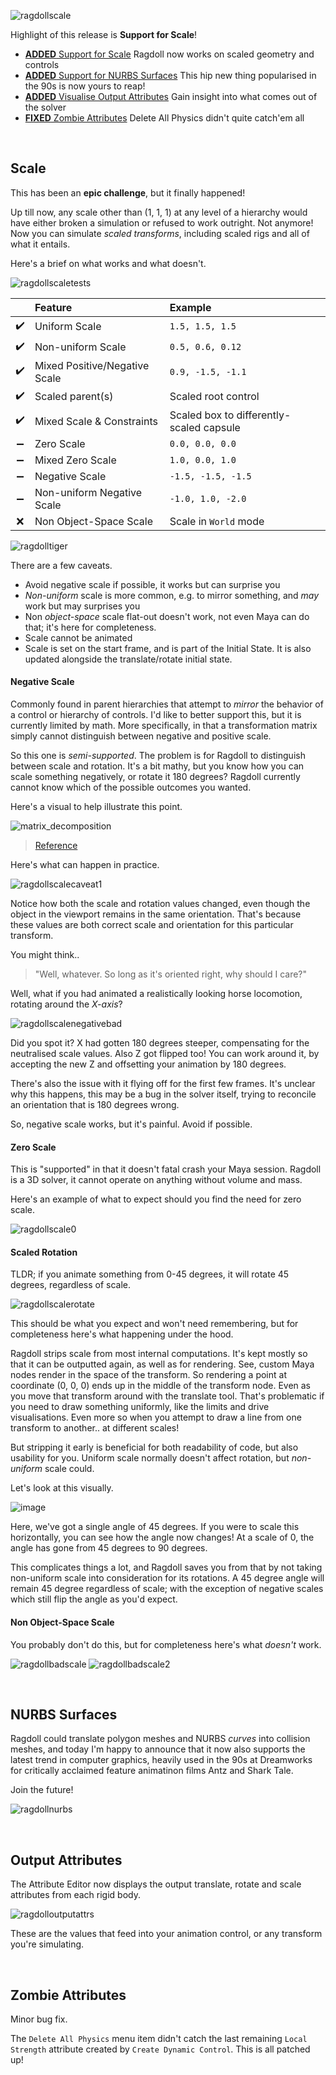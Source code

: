 ![ragdollscale](https://user-images.githubusercontent.com/2152766/107122925-a785a680-6892-11eb-8329-78938ae839ad.gif)

Highlight of this release is **Support for Scale**!

- [**ADDED** Support for Scale](#scale) Ragdoll now works on scaled geometry and controls
- [**ADDED** Support for NURBS Surfaces](#nurbs-surfaces) This hip new thing popularised in the 90s is now yours to reap!
- [**ADDED** Visualise Output Attributes](#output-attributes) Gain insight into what comes out of the solver
- [**FIXED** Zombie Attributes](#zombie-attributes) Delete All Physics didn't quite catch'em all

<br>

## Scale

This has been an **epic challenge**, but it finally happened!

Up till now, any scale other than (1, 1, 1) at any level of a hierarchy would have either broken a simulation or refused to work outright. Not anymore! Now you can simulate *scaled transforms*, including scaled rigs and all of what it entails.

Here's a brief on what works and what doesn't.

![ragdollscaletests](https://user-images.githubusercontent.com/2152766/107061015-9162e200-67cf-11eb-8a82-fac94e3c5438.gif)

|    | Feature                        | Example
|:--:|:-------------------------------|:------------------
| ✔️ | Uniform Scale                  | `1.5, 1.5, 1.5`
| ✔️ | Non-uniform Scale              | `0.5, 0.6, 0.12`
| ✔️ | Mixed Positive/Negative Scale  | `0.9, -1.5, -1.1`
| ✔️ | Scaled parent(s)               | Scaled root control
| ✔️ | Mixed Scale & Constraints      | Scaled box to differently-scaled capsule
| ➖ | Zero Scale                     | `0.0, 0.0, 0.0`
| ➖ | Mixed Zero Scale               | `1.0, 0.0, 1.0`
| ➖ | Negative Scale                 | `-1.5, -1.5, -1.5`
| ➖ | Non-uniform Negative Scale     | `-1.0, 1.0, -2.0`
| ❌ | Non Object-Space Scale     | Scale in `World` mode

![ragdolltiger](https://user-images.githubusercontent.com/2152766/107128133-24287d00-68b3-11eb-8aeb-44dbe4f2ce38.gif)

There are a few caveats.

- Avoid negative scale if possible, it works but can surprise you
- *Non-uniform* scale is more common, e.g. to mirror something, and *may* work but may surprises you
- Non *object-space* scale flat-out doesn't work, not even Maya can do that; it's here for completeness.
- Scale cannot be animated
- Scale is set on the start frame, and is part of the Initial State. It is also updated alongside the translate/rotate initial state.

#### Negative Scale

Commonly found in parent hierarchies that attempt to *mirror* the behavior of a control or hierarchy of controls. I'd like to better support this, but it is currently limited by math. More specifically, in that a transformation matrix simply cannot distinguish between negative and positive scale.

So this one is *semi-supported*. The problem is for Ragdoll to distinguish between scale and rotation. It's a bit mathy, but you know how you can scale something negatively, or rotate it 180 degrees? Ragdoll currently cannot know which of the possible outcomes you wanted.

Here's a visual to help illustrate this point.

![matrix_decomposition](https://user-images.githubusercontent.com/2152766/107123230-4f4fa400-6894-11eb-8c96-049724262718.GIF)

> [Reference](https://forums.autodesk.com/t5/maya-programming/bug-in-mtransformationmatrix/td-p/10024546)

Here's what can happen in practice.

![ragdollscalecaveat1](https://user-images.githubusercontent.com/2152766/107123871-0d286180-6898-11eb-9a5b-99be5dd7e634.gif)

Notice how both the scale and rotation values changed, even though the object in the viewport remains in the same orientation. That's because these values are both correct scale and orientation for this particular transform.

You might think..

> "Well, whatever. So long as it's oriented right, why should I care?"

Well, what if you had animated a realistically looking horse locomotion, rotating around the *X-axis*?

![ragdollscalenegativebad](https://user-images.githubusercontent.com/2152766/107128470-e5e08d00-68b5-11eb-9889-49bcedb617e3.gif)

Did you spot it? X had gotten 180 degrees steeper, compensating for the neutralised scale values. Also Z got flipped too! You can work around it, by accepting the new Z and offsetting your animation by 180 degrees.

There's also the issue with it flying off for the first few frames. It's unclear why this happens, this may be a bug in the solver itself, trying to reconcile an orientation that is 180 degrees wrong.

So, negative scale works, but it's painful. Avoid if possible.

#### Zero Scale

This is "supported" in that it doesn't fatal crash your Maya session. Ragdoll is a 3D solver, it cannot operate on anything without volume and mass.

Here's an example of what to expect should you find the need for zero scale.

![ragdollscale0](https://user-images.githubusercontent.com/2152766/107125195-48c72980-68a0-11eb-84a9-0136f4c91780.gif)

#### Scaled Rotation

TLDR; if you animate something from 0-45 degrees, it will rotate 45 degrees, regardless of scale.

![ragdollscalerotate](https://user-images.githubusercontent.com/2152766/107124742-95f5cc00-689d-11eb-86fe-0b07d232e0aa.gif)

This should be what you expect and won't need remembering, but for completeness here's what happening under the hood.

Ragdoll strips scale from most internal computations. It's kept mostly so that it can be outputted again, as well as for rendering. See, custom Maya nodes render in the space of the transform. So rendering a point at coordinate (0, 0, 0) ends up in the middle of the transform node. Even as you move that transform around with the translate tool. That's problematic if you need to draw something uniformly, like the limits and drive visualisations. Even more so when you attempt to draw a line from one transform to another.. at different scales!

But stripping it early is beneficial for both readability of code, but also usability for you. Uniform scale normally doesn't affect rotation, but *non-uniform* scale could.

Let's look at this visually.

![image](https://user-images.githubusercontent.com/2152766/107017772-80967a00-6797-11eb-8037-6b1cb963b65b.png)

Here, we've got a single angle of 45 degrees. If you were to scale this horizontally, you can see how the angle now changes! At a scale of 0, the angle has gone from 45 degrees to 90 degrees.

This complicates things a lot, and Ragdoll saves you from that by not taking non-uniform scale into consideration for its rotations. A 45 degree angle will remain 45 degree regardless of scale; with the exception of negative scales which still flip the angle as you'd expect.

#### Non Object-Space Scale

You probably don't do this, but for completeness here's what *doesn't* work.

![ragdollbadscale](https://user-images.githubusercontent.com/2152766/107124395-9d1bda80-689b-11eb-9af1-7a484ada2c6d.gif)
![ragdollbadscale2](https://user-images.githubusercontent.com/2152766/107124398-9f7e3480-689b-11eb-999b-eac989725081.gif)

<br>

## NURBS Surfaces

Ragdoll could translate polygon meshes and NURBS *curves* into collision meshes, and today I'm happy to announce that it now also supports the latest trend in computer graphics, heavily used in the 90s at Dreamworks for critically acclaimed feature animatinon films Antz and Shark Tale.

Join the future!

![ragdollnurbs](https://user-images.githubusercontent.com/2152766/106288839-6fea7f00-6240-11eb-8515-d9966555fc8e.gif)

<br>

## Output Attributes

The Attribute Editor now displays the output translate, rotate and scale attributes from each rigid body.

![ragdolloutputattrs](https://user-images.githubusercontent.com/2152766/107124186-32b66a80-689a-11eb-942d-2c99176e24d7.gif)

These are the values that feed into your animation control, or any transform you're simulating.

<br>

## Zombie Attributes

Minor bug fix.

The `Delete All Physics` menu item didn't catch the last remaining `Local Strength` attribute created by `Create Dynamic Control`. This is all patched up!
